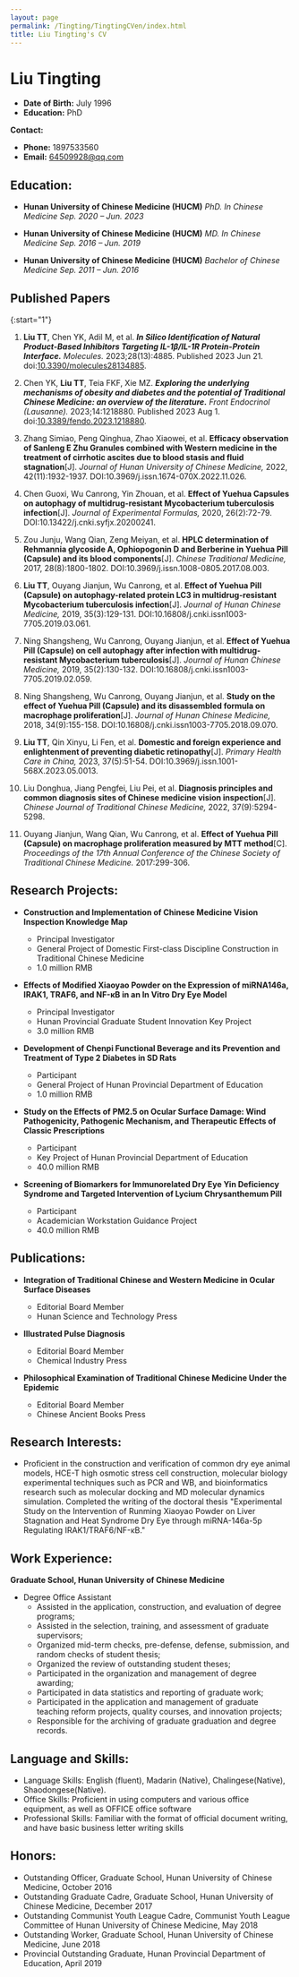 ```yaml
---
layout: page
permalink: /Tingting/TingtingCVen/index.html
title: Liu Tingting's CV
---
```


# Liu Tingting

- **Date of Birth:** July 1996
- **Education:** PhD

**Contact:**
- **Phone:** 1897533560
- **Email:** 64509928@qq.com

## Education:

- **Hunan University of Chinese Medicine (HUCM)**
*PhD. In Chinese Medicine*
*Sep. 2020 – Jun. 2023*


- **Hunan University of Chinese Medicine (HUCM)**
*MD. In Chinese Medicine*
*Sep. 2016 – Jun. 2019*


- **Hunan University of Chinese Medicine (HUCM)**
*Bachelor of Chinese Medicine*
*Sep. 2011 – Jun. 2016*

## Published Papers
{:start="1"}
1. **Liu TT**, Chen YK, Adil M, et al. _**In Silico Identification of Natural Product-Based Inhibitors Targeting IL-1β/IL-1R Protein-Protein Interface.**_ *Molecules.* 2023;28(13):4885. Published 2023 Jun 21. doi:[10.3390/molecules28134885](https://doi.org/10.3390/molecules28134885).

2. Chen YK, **Liu TT**, Teia FKF, Xie MZ. _**Exploring the underlying mechanisms of obesity and diabetes and the potential of Traditional Chinese Medicine: an overview of the literature.**_ *Front Endocrinol (Lausanne).* 2023;14:1218880. Published 2023 Aug 1. doi:[10.3389/fendo.2023.1218880](https://doi.org/10.3389/fendo.2023.1218880).

3. Zhang Simiao, Peng Qinghua, Zhao Xiaowei, et al. **Efficacy observation of Sanleng E Zhu Granules combined with Western medicine in the treatment of cirrhotic ascites due to blood stasis and fluid stagnation**[J]. *Journal of Hunan University of Chinese Medicine,* 2022, 42(11):1932-1937. DOI:10.3969/j.issn.1674-070X.2022.11.026.

4. Chen Guoxi, Wu Canrong, Yin Zhouan, et al. **Effect of Yuehua Capsules on autophagy of multidrug-resistant Mycobacterium tuberculosis infection**[J]. *Journal of Experimental Formulas,* 2020, 26(2):72-79. DOI:10.13422/j.cnki.syfjx.20200241.

5. Zou Junju, Wang Qian, Zeng Meiyan, et al. **HPLC determination of Rehmannia glycoside A, Ophiopogonin D and Berberine in Yuehua Pill (Capsule) and its blood components**[J]. *Chinese Traditional Medicine,* 2017, 28(8):1800-1802. DOI:10.3969/j.issn.1008-0805.2017.08.003.

6. **Liu TT**, Ouyang Jianjun, Wu Canrong, et al. **Effect of Yuehua Pill (Capsule) on autophagy-related protein LC3 in multidrug-resistant Mycobacterium tuberculosis infection**[J]. *Journal of Hunan Chinese Medicine,* 2019, 35(3):129-131. DOI:10.16808/j.cnki.issn1003-7705.2019.03.061.

7. Ning Shangsheng, Wu Canrong, Ouyang Jianjun, et al. **Effect of Yuehua Pill (Capsule) on cell autophagy after infection with multidrug-resistant Mycobacterium tuberculosis**[J]. *Journal of Hunan Chinese Medicine,* 2019, 35(2):130-132. DOI:10.16808/j.cnki.issn1003-7705.2019.02.059.

8. Ning Shangsheng, Wu Canrong, Ouyang Jianjun, et al. **Study on the effect of Yuehua Pill (Capsule) and its disassembled formula on macrophage proliferation**[J]. *Journal of Hunan Chinese Medicine,* 2018, 34(9):155-158. DOI:10.16808/j.cnki.issn1003-7705.2018.09.070.

9. **Liu TT**, Qin Xinyu, Li Fen, et al. **Domestic and foreign experience and enlightenment of preventing diabetic retinopathy**[J]. *Primary Health Care in China,* 2023, 37(5):51-54. DOI:10.3969/j.issn.1001-568X.2023.05.0013.

10. Liu Donghua, Jiang Pengfei, Liu Pei, et al. **Diagnosis principles and common diagnosis sites of Chinese medicine vision inspection**[J]. *Chinese Journal of Traditional Chinese Medicine,* 2022, 37(9):5294-5298.

11. Ouyang Jianjun, Wang Qian, Wu Canrong, et al. **Effect of Yuehua Pill (Capsule) on macrophage proliferation measured by MTT method**[C]. *Proceedings of the 17th Annual Conference of the Chinese Society of Traditional Chinese Medicine.* 2017:299-306.

## Research Projects:

- **Construction and Implementation of Chinese Medicine Vision Inspection Knowledge Map**
   - Principal Investigator
   - General Project of Domestic First-class Discipline Construction in Traditional Chinese Medicine
   - 1.0 million RMB

- **Effects of Modified Xiaoyao Powder on the Expression of miRNA146a, IRAK1, TRAF6, and NF-κB in an In Vitro Dry Eye Model**
   - Principal Investigator
   - Hunan Provincial Graduate Student Innovation Key Project
   - 3.0 million RMB

- **Development of Chenpi Functional Beverage and its Prevention and Treatment of Type 2 Diabetes in SD Rats**
   - Participant
   - General Project of Hunan Provincial Department of Education
   - 1.0 million RMB

- **Study on the Effects of PM2.5 on Ocular Surface Damage: Wind Pathogenicity, Pathogenic Mechanism, and Therapeutic Effects of Classic Prescriptions**
   - Participant
   - Key Project of Hunan Provincial Department of Education
   - 40.0 million RMB

- **Screening of Biomarkers for Immunorelated Dry Eye Yin Deficiency Syndrome and Targeted Intervention of Lycium Chrysanthemum Pill**
   - Participant
   - Academician Workstation Guidance Project
   - 40.0 million RMB

## Publications:

- **Integration of Traditional Chinese and Western Medicine in Ocular Surface Diseases**
   - Editorial Board Member
   - Hunan Science and Technology Press

- **Illustrated Pulse Diagnosis**
   - Editorial Board Member
   - Chemical Industry Press

- **Philosophical Examination of Traditional Chinese Medicine Under the Epidemic**
   - Editorial Board Member
   - Chinese Ancient Books Press

## Research Interests:

- Proficient in the construction and verification of common dry eye animal models, HCE-T high osmotic stress cell construction, molecular biology experimental techniques such as PCR and WB, and bioinformatics research such as molecular docking and MD molecular dynamics simulation. Completed the writing of the doctoral thesis "Experimental Study on the Intervention of Runming Xiaoyao Powder on Liver Stagnation and Heat Syndrome Dry Eye through miRNA-146a-5p Regulating IRAK1/TRAF6/NF-κB."

## Work Experience:

**Graduate School, Hunan University of Chinese Medicine**
- Degree Office Assistant
  - Assisted in the application, construction, and evaluation of degree programs;
  - Assisted in the selection, training, and assessment of graduate supervisors;
  - Organized mid-term checks, pre-defense, defense, submission, and random checks of student thesis;
  - Organized the review of outstanding student theses;
  - Participated in the organization and management of degree awarding;
  - Participated in data statistics and reporting of graduate work;
  - Participated in the application and management of graduate teaching reform projects, quality courses, and innovation projects;
  - Responsible for the archiving of graduate graduation and degree records.

## Language and Skills:

- Language Skills: English (fluent), Madarin (Native), Chalingese(Native), Shaodongese(Native).
- Office Skills: Proficient in using computers and various office equipment, as well as OFFICE office software
- Professional Skills: Familiar with the format of official document writing, and have basic business letter writing skills

## Honors:

- Outstanding Officer, Graduate School, Hunan University of Chinese Medicine, October 2016
- Outstanding Graduate Cadre, Graduate School, Hunan University of Chinese Medicine, December 2017
- Outstanding Communist Youth League Cadre, Communist Youth League Committee of Hunan University of Chinese Medicine, May 2018
- Outstanding Worker, Graduate School, Hunan University of Chinese Medicine, June 2018
- Provincial Outstanding Graduate, Hunan Provincial Department of Education, April 2019
